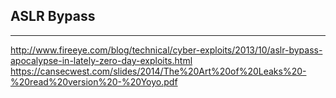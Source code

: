 ## ASLR Bypass
________________________

http://www.fireeye.com/blog/technical/cyber-exploits/2013/10/aslr-bypass-apocalypse-in-lately-zero-day-exploits.html
https://cansecwest.com/slides/2014/The%20Art%20of%20Leaks%20-%20read%20version%20-%20Yoyo.pdf
